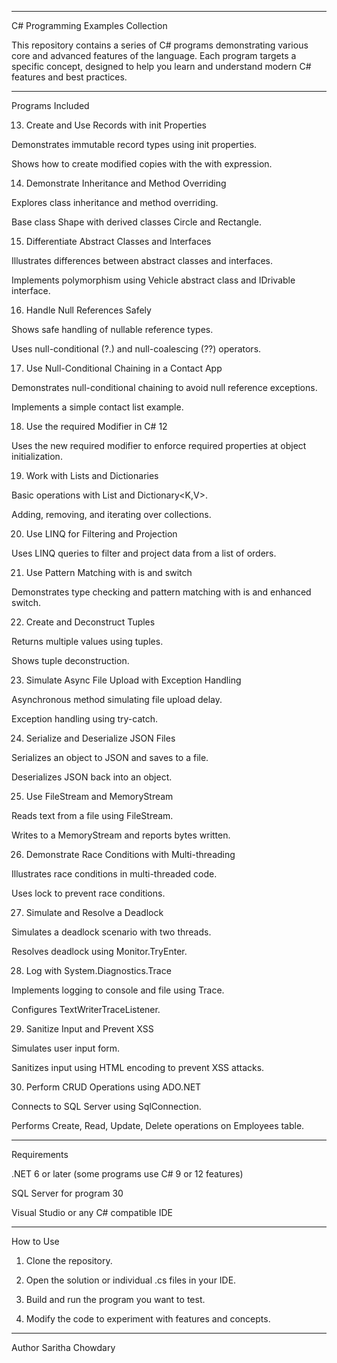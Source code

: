 
---

C# Programming Examples Collection

This repository contains a series of C# programs demonstrating various core and advanced features of the language. Each program targets a specific concept, designed to help you learn and understand modern C# features and best practices.


---

Programs Included

13. Create and Use Records with init Properties

Demonstrates immutable record types using init properties.

Shows how to create modified copies with the with expression.


14. Demonstrate Inheritance and Method Overriding

Explores class inheritance and method overriding.

Base class Shape with derived classes Circle and Rectangle.


15. Differentiate Abstract Classes and Interfaces

Illustrates differences between abstract classes and interfaces.

Implements polymorphism using Vehicle abstract class and IDrivable interface.


16. Handle Null References Safely

Shows safe handling of nullable reference types.

Uses null-conditional (?.) and null-coalescing (??) operators.


17. Use Null-Conditional Chaining in a Contact App

Demonstrates null-conditional chaining to avoid null reference exceptions.

Implements a simple contact list example.


18. Use the required Modifier in C# 12

Uses the new required modifier to enforce required properties at object initialization.


19. Work with Lists and Dictionaries

Basic operations with List<T> and Dictionary<K,V>.

Adding, removing, and iterating over collections.


20. Use LINQ for Filtering and Projection

Uses LINQ queries to filter and project data from a list of orders.


21. Use Pattern Matching with is and switch

Demonstrates type checking and pattern matching with is and enhanced switch.


22. Create and Deconstruct Tuples

Returns multiple values using tuples.

Shows tuple deconstruction.


23. Simulate Async File Upload with Exception Handling

Asynchronous method simulating file upload delay.

Exception handling using try-catch.


24. Serialize and Deserialize JSON Files

Serializes an object to JSON and saves to a file.

Deserializes JSON back into an object.


25. Use FileStream and MemoryStream

Reads text from a file using FileStream.

Writes to a MemoryStream and reports bytes written.


26. Demonstrate Race Conditions with Multi-threading

Illustrates race conditions in multi-threaded code.

Uses lock to prevent race conditions.


27. Simulate and Resolve a Deadlock

Simulates a deadlock scenario with two threads.

Resolves deadlock using Monitor.TryEnter.


28. Log with System.Diagnostics.Trace

Implements logging to console and file using Trace.

Configures TextWriterTraceListener.


29. Sanitize Input and Prevent XSS

Simulates user input form.

Sanitizes input using HTML encoding to prevent XSS attacks.


30. Perform CRUD Operations using ADO.NET

Connects to SQL Server using SqlConnection.

Performs Create, Read, Update, Delete operations on Employees table.



---

Requirements

.NET 6 or later (some programs use C# 9 or 12 features)

SQL Server for program 30

Visual Studio or any C# compatible IDE



---

How to Use

1. Clone the repository.


2. Open the solution or individual .cs files in your IDE.


3. Build and run the program you want to test.


4. Modify the code to experiment with features and concepts.




---

Author
Saritha Chowdary 
